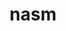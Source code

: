 ---
title: "nasm"
layout: cache
categories: [package, develop]
meta: {"versions": ["2.15.05"], "compilers": ["apple-clang@=15.0.0", "gcc@=10.2.1", "gcc@=11.1.0", "gcc@=11.4.0", "gcc@=12.3.0", "gcc@=7.3.1", "gcc@=7.5.0", "gcc@=9.4.0", "msvc@=19.39.33523", "oneapi@=2024.2.0"], "oss": ["amzn2", "centos7", "ubuntu18.04", "ubuntu20.04", "ubuntu22.04", "ventura", "windows10.0.20348"], "platforms": ["darwin", "linux", "windows"], "targets": ["aarch64", "neoverse_n1", "neoverse_v1", "neoverse_v2", "ppc64le", "x86_64", "x86_64_v3"], "stacks": ["aws-isc", "aws-isc-aarch64", "aws-pcluster-neoverse_v1", "data-vis-sdk", "developer-tools", "developer-tools-manylinux2014", "e4s", "e4s-neoverse-v2", "e4s-neoverse_v1", "e4s-oneapi", "e4s-power", "e4s-rocm-external", "ml-darwin-aarch64-mps", "ml-linux-x86_64-cpu", "ml-linux-x86_64-cuda", "radiuss", "root", "windows-vis"], "num_specs": 15, "num_specs_by_stack": {"root": 15, "e4s-neoverse_v1": 1, "aws-pcluster-neoverse_v1": 2, "radiuss": 1, "developer-tools": 1, "e4s-neoverse-v2": 1, "windows-vis": 1, "aws-isc-aarch64": 2, "aws-isc": 1, "e4s-oneapi": 1, "ml-darwin-aarch64-mps": 1, "developer-tools-manylinux2014": 1, "data-vis-sdk": 1, "ml-linux-x86_64-cpu": 1, "ml-linux-x86_64-cuda": 1, "e4s-rocm-external": 1, "e4s": 1, "e4s-power": 1}}
spec_details: [{"hash": "4xjtopvyzsl2yo33fy56zbvwx6aobnvb", "compiler": "gcc@=11.4.0", "versions": ["2.15.05"], "os": "ubuntu22.04", "platform": "linux", "target": "neoverse_v1", "variants": ["build_system=autotools"], "stacks": ["root", "e4s-neoverse_v1"], "size": "-", "tarball": "https://binaries.spack.io/develop/build_cache/linux-ubuntu22.04-neoverse_v1/gcc-11.4.0/nasm-2.15.05/linux-ubuntu22.04-neoverse_v1-gcc-11.4.0-nasm-2.15.05-4xjtopvyzsl2yo33fy56zbvwx6aobnvb.spack"}, {"hash": "vqtmlwvqygegezs7owovejni6iadvxym", "compiler": "gcc@=12.3.0", "versions": ["2.15.05"], "os": "amzn2", "platform": "linux", "target": "neoverse_v1", "variants": ["build_system=autotools"], "stacks": ["root", "aws-pcluster-neoverse_v1"], "size": "-", "tarball": "https://binaries.spack.io/develop/build_cache/linux-amzn2-neoverse_v1/gcc-12.3.0/nasm-2.15.05/linux-amzn2-neoverse_v1-gcc-12.3.0-nasm-2.15.05-vqtmlwvqygegezs7owovejni6iadvxym.spack"}, {"hash": "viv3vbklfpyl5rzcvfjj22ttgllaxmis", "compiler": "gcc@=7.5.0", "versions": ["2.15.05"], "os": "ubuntu18.04", "platform": "linux", "target": "x86_64_v3", "variants": ["build_system=autotools"], "stacks": ["radiuss", "root", "developer-tools"], "size": "-", "tarball": "https://binaries.spack.io/develop/build_cache/linux-ubuntu18.04-x86_64_v3/gcc-7.5.0/nasm-2.15.05/linux-ubuntu18.04-x86_64_v3-gcc-7.5.0-nasm-2.15.05-viv3vbklfpyl5rzcvfjj22ttgllaxmis.spack"}, {"hash": "77ydug4wrjzq7rowbsiq54tmfotjffx7", "compiler": "gcc@=11.4.0", "versions": ["2.15.05"], "os": "ubuntu22.04", "platform": "linux", "target": "neoverse_v2", "variants": ["build_system=autotools"], "stacks": ["root", "e4s-neoverse-v2"], "size": "-", "tarball": "https://binaries.spack.io/develop/build_cache/linux-ubuntu22.04-neoverse_v2/gcc-11.4.0/nasm-2.15.05/linux-ubuntu22.04-neoverse_v2-gcc-11.4.0-nasm-2.15.05-77ydug4wrjzq7rowbsiq54tmfotjffx7.spack"}, {"hash": "o3ful7bn5jdxcwjq6hduvdeioolxmrts", "compiler": "msvc@=19.39.33523", "versions": ["2.15.05"], "os": "windows10.0.20348", "platform": "windows", "target": "x86_64", "variants": ["build_system=generic", "patches=e747aa8"], "stacks": ["root", "windows-vis"], "size": "-", "tarball": "https://binaries.spack.io/develop/build_cache/windows-windows10.0.20348-x86_64/msvc-19.39.33523/nasm-2.15.05/windows-windows10.0.20348-x86_64-msvc-19.39.33523-nasm-2.15.05-o3ful7bn5jdxcwjq6hduvdeioolxmrts.spack"}, {"hash": "lpktvgwskin52d52ern4opooe362rudr", "compiler": "gcc@=7.3.1", "versions": ["2.15.05"], "os": "amzn2", "platform": "linux", "target": "aarch64", "variants": ["build_system=autotools"], "stacks": ["root", "aws-isc-aarch64"], "size": "-", "tarball": "https://binaries.spack.io/develop/build_cache/linux-amzn2-aarch64/gcc-7.3.1/nasm-2.15.05/linux-amzn2-aarch64-gcc-7.3.1-nasm-2.15.05-lpktvgwskin52d52ern4opooe362rudr.spack"}, {"hash": "vhlvmjy3ht5uuguf6tz3zdmkbhiqatsv", "compiler": "gcc@=7.3.1", "versions": ["2.15.05"], "os": "amzn2", "platform": "linux", "target": "x86_64_v3", "variants": ["build_system=autotools"], "stacks": ["aws-isc", "root"], "size": "-", "tarball": "https://binaries.spack.io/develop/build_cache/linux-amzn2-x86_64_v3/gcc-7.3.1/nasm-2.15.05/linux-amzn2-x86_64_v3-gcc-7.3.1-nasm-2.15.05-vhlvmjy3ht5uuguf6tz3zdmkbhiqatsv.spack"}, {"hash": "3ytahheotw4ezuk74ommoexf3ueaehac", "compiler": "oneapi@=2024.2.0", "versions": ["2.15.05"], "os": "ubuntu22.04", "platform": "linux", "target": "x86_64_v3", "variants": ["build_system=autotools"], "stacks": ["e4s-oneapi", "root"], "size": "-", "tarball": "https://binaries.spack.io/develop/build_cache/linux-ubuntu22.04-x86_64_v3/oneapi-2024.2.0/nasm-2.15.05/linux-ubuntu22.04-x86_64_v3-oneapi-2024.2.0-nasm-2.15.05-3ytahheotw4ezuk74ommoexf3ueaehac.spack"}, {"hash": "xvs653kcdl52hq7hcejxwhthjn4l6zhk", "compiler": "gcc@=12.3.0", "versions": ["2.15.05"], "os": "amzn2", "platform": "linux", "target": "neoverse_n1", "variants": ["build_system=autotools"], "stacks": ["root", "aws-pcluster-neoverse_v1"], "size": "-", "tarball": "https://binaries.spack.io/develop/build_cache/linux-amzn2-neoverse_n1/gcc-12.3.0/nasm-2.15.05/linux-amzn2-neoverse_n1-gcc-12.3.0-nasm-2.15.05-xvs653kcdl52hq7hcejxwhthjn4l6zhk.spack"}, {"hash": "rc5is2cv236cuic4bapve66vaia3uruc", "compiler": "apple-clang@=15.0.0", "versions": ["2.15.05"], "os": "ventura", "platform": "darwin", "target": "aarch64", "variants": ["build_system=autotools"], "stacks": ["root", "ml-darwin-aarch64-mps"], "size": "-", "tarball": "https://binaries.spack.io/develop/build_cache/darwin-ventura-aarch64/apple-clang-15.0.0/nasm-2.15.05/darwin-ventura-aarch64-apple-clang-15.0.0-nasm-2.15.05-rc5is2cv236cuic4bapve66vaia3uruc.spack"}, {"hash": "qiujnboc2qdwhg2hdmt5c3bk5tklgq7u", "compiler": "gcc@=7.3.1", "versions": ["2.15.05"], "os": "amzn2", "platform": "linux", "target": "neoverse_n1", "variants": ["build_system=autotools"], "stacks": ["root", "aws-isc-aarch64"], "size": "-", "tarball": "https://binaries.spack.io/develop/build_cache/linux-amzn2-neoverse_n1/gcc-7.3.1/nasm-2.15.05/linux-amzn2-neoverse_n1-gcc-7.3.1-nasm-2.15.05-qiujnboc2qdwhg2hdmt5c3bk5tklgq7u.spack"}, {"hash": "j2b2yv7j5xxg6sk6m3bit3hrmpr4sgqj", "compiler": "gcc@=10.2.1", "versions": ["2.15.05"], "os": "centos7", "platform": "linux", "target": "x86_64_v3", "variants": ["build_system=autotools"], "stacks": ["developer-tools-manylinux2014", "root"], "size": "-", "tarball": "https://binaries.spack.io/develop/build_cache/linux-centos7-x86_64_v3/gcc-10.2.1/nasm-2.15.05/linux-centos7-x86_64_v3-gcc-10.2.1-nasm-2.15.05-j2b2yv7j5xxg6sk6m3bit3hrmpr4sgqj.spack"}, {"hash": "b6ymmqehapbn2mqfbonedo2chyjfqn72", "compiler": "gcc@=11.1.0", "versions": ["2.15.05"], "os": "ubuntu20.04", "platform": "linux", "target": "x86_64_v3", "variants": ["build_system=autotools"], "stacks": ["root", "data-vis-sdk"], "size": "-", "tarball": "https://binaries.spack.io/develop/build_cache/linux-ubuntu20.04-x86_64_v3/gcc-11.1.0/nasm-2.15.05/linux-ubuntu20.04-x86_64_v3-gcc-11.1.0-nasm-2.15.05-b6ymmqehapbn2mqfbonedo2chyjfqn72.spack"}, {"hash": "fy7dtybip7sphsad3g63mra4ecbhvwak", "compiler": "gcc@=11.4.0", "versions": ["2.15.05"], "os": "ubuntu22.04", "platform": "linux", "target": "x86_64_v3", "variants": ["build_system=autotools"], "stacks": ["ml-linux-x86_64-cpu", "ml-linux-x86_64-cuda", "e4s-rocm-external", "e4s", "root"], "size": "-", "tarball": "https://binaries.spack.io/develop/build_cache/linux-ubuntu22.04-x86_64_v3/gcc-11.4.0/nasm-2.15.05/linux-ubuntu22.04-x86_64_v3-gcc-11.4.0-nasm-2.15.05-fy7dtybip7sphsad3g63mra4ecbhvwak.spack"}, {"hash": "ajwdujcyedahiryyjvsbrxqltx6ms3oc", "compiler": "gcc@=9.4.0", "versions": ["2.15.05"], "os": "ubuntu20.04", "platform": "linux", "target": "ppc64le", "variants": ["build_system=autotools"], "stacks": ["e4s-power", "root"], "size": "-", "tarball": "https://binaries.spack.io/develop/build_cache/linux-ubuntu20.04-ppc64le/gcc-9.4.0/nasm-2.15.05/linux-ubuntu20.04-ppc64le-gcc-9.4.0-nasm-2.15.05-ajwdujcyedahiryyjvsbrxqltx6ms3oc.spack"}]
---